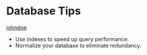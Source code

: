 # Database Tips

[johndoe](https://github.com/johndoe)

- Use indexes to speed up query performance.
- Normalize your database to eliminate redundancy.
